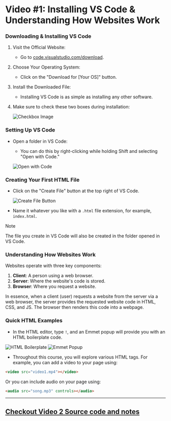 # Video #1: Installing VS Code & Understanding How Websites Work

### Downloading & Installing VS Code

1. Visit the Official Website:
   - Go to [code.visualstudio.com/download](https://code.visualstudio.com/download).

2. Choose Your Operating System:
   - Click on the "Download for [Your OS]" button.

3. Install the Downloaded File:
   - Installing VS Code is as simple as installing any other software.

4. Make sure to check these two boxes during installation:

   ![Checkbox Image](https://github.com/itxpp/Sigma-Web-Dev-Course/assets/83062406/7750662f-6195-431b-aa73-344721263dfa)

### Setting Up VS Code

- Open a folder in VS Code:
  - You can do this by right-clicking while holding Shift and selecting "Open with Code."

  ![Open with Code](https://github.com/itxpp/Sigma-Web-Dev-Course/assets/83062406/b1a13deb-afa9-4398-a49e-df6957091562)
  
### Creating Your First HTML File

- Click on the "Create File" button at the top right of VS Code.

  ![Create File Button](https://github.com/itxpp/Sigma-Web-Dev-Course/assets/83062406/0c52da94-401b-4f4e-90fa-aa3ae4100207)

- Name it whatever you like with a `.html` file extension, for example, `index.html`.

> [!NOTE]  
> The file you create in VS Code will also be created in the folder opened in VS Code.

### Understanding How Websites Work

Websites operate with three key components:

1. **Client**: A person using a web browser.
2. **Server**: Where the website's code is stored.
3. **Browser**: Where you request a website.

In essence, when a client (user) requests a website from the server via a web browser, the server provides the requested website code in HTML, CSS, and JS. The browser then renders this code into a webpage.

### Quick HTML Examples

- In the HTML editor, type `!`, and an Emmet popup will provide you with an HTML boilerplate code.

![HTML Boilerplate](https://github.com/itxpp/Sigma-Web-Dev-Course/assets/83062406/98c0b100-74d8-42fc-baf9-e11921715e1e)
![Emmet Popup](https://github.com/itxpp/Sigma-Web-Dev-Course/assets/83062406/627ef318-259b-413d-809c-930d99bc7897)

- Throughout this course, you will explore various HTML tags. For example, you can add a video to your page using:

```html
<video src="video1.mp4"></video>
```

Or you can include audio on your page using:

```html
<audio src="song.mp3" controls></audio>
```
<hr>

## [Checkout Video 2 Source code and notes](https://github.com/CodeWithHarry/Sigma-Web-Dev-Course/tree/main/Video%2002)
